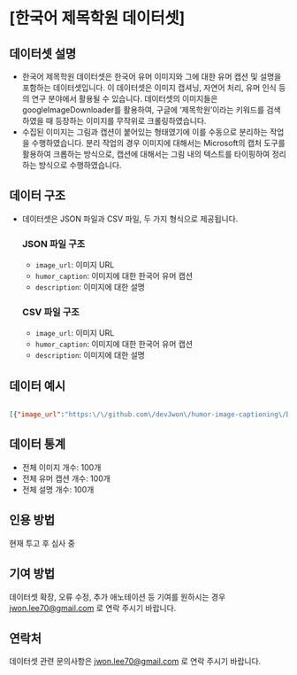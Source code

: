 # [한국어 제목학원 데이터셋]



## 데이터셋 설명

- 한국어 제목학원 데이터셋은 한국어 유머 이미지와 그에 대한 유머 캡션 및 설명을 포함하는 데이터셋입니다. 이 데이터셋은 이미지 캡셔닝, 자연어 처리, 유머 인식 등의 연구 분야에서 활용될 수 있습니다. 데이터셋의 이미지들은 googleImageDownloader를 활용하여, 구글에 ‘제목학원’이라는 키워드를 검색하였을 때 등장하는 이미지를 무작위로 크롤링하였습니다. 
- 수집된 이미지는 그림과 캡션이 붙어있는 형태였기에 이를 수동으로 분리하는 작업을 수행하였습니다. 분리 작업의 경우 이미지에 대해서는 Microsoft의 캡처 도구를 활용하여 크롭하는 방식으로, 캡션에 대해서는 그림 내의 텍스트를 타이핑하여 정리하는 방식으로 수행하였습니다.



## 데이터 구조

- 데이터셋은 JSON 파일과 CSV 파일, 두 가지 형식으로 제공됩니다.

  ### JSON 파일 구조

  - `image_url`: 이미지 URL
  - `humor_caption`: 이미지에 대한 한국어 유머 캡션
  - `description`: 이미지에 대한 설명

  ### CSV 파일 구조

  - `image_url`: 이미지 URL
  - `humor_caption`: 이미지에 대한 한국어 유머 캡션
  - `description`: 이미지에 대한 설명



## 데이터 예시

```json

[{"image_url":"https:\/\/github.com\/devJwon\/humor-image-captioning\/blob\/c4f76c427eab74c86a8be40bdb0aa80ea02d351b\/images\/crop\/crop_00000002.jpg?raw=true","humor_caption":"아빠 저녁거리 데려왔어요; 순서대로 털 벗고 불판에 올라가거라","description":"호랑이 캐릭터가 녹색 스웨터를 입고 바비큐를 하고 있는 동안 다른 호랑이 캐릭터들이 기대에 찬 눈빛으로 보고 있어요."}]

```



## 데이터 통계

- 전체 이미지 개수: 100개
- 전체 유머 캡션 개수: 100개
- 전체 설명 개수: 100개



## 인용 방법

현재 투고 후 심사 중



## 기여 방법

데이터셋 확장, 오류 수정, 추가 애노테이션 등 기여를 원하시는 경우 jwon.lee70@gmail.com 로 연락 주시기 바랍니다.

## 연락처

데이터셋 관련 문의사항은 jwon.lee70@gmail.com 로 연락 주시기 바랍니다.



